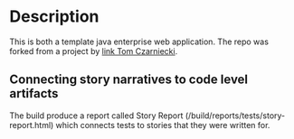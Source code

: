 Description
===========
This is both a template java enterprise web application. The repo was forked from a project by [link Tom Czarniecki](#http://tomczarniecki.com).

Connecting story narratives to code level artifacts
---------------------------------------------------

The build produce a report called Story Report (/build/reports/tests/story-report.html) which connects tests to
stories that they were written for.